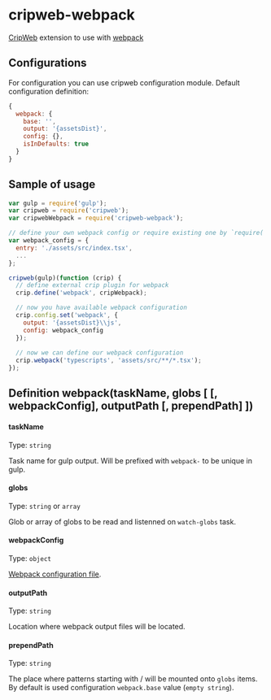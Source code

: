 # cripweb-webpack
[CripWeb](https://github.com/crip-node/crip-web) extension to use with [webpack](https://webpack.github.io/)

## Configurations

For configuration you can use cripweb configuration module.
Default configuration definition: 
```js
{
  webpack: {
    base: '',
    output: '{assetsDist}',
    config: {},
    isInDefaults: true
  }
}
```

## Sample of usage

```js
var gulp = require('gulp');
var cripweb = require('cripweb');
var cripwebWebpack = require('cripweb-webpack');

// define your own webpack config or require existing one by `require('./webpack.config.js')`
var webpack_config = {
  entry: './assets/src/index.tsx',
  ...
};

cripweb(gulp)(function (crip) {
  // define external crip plugin for webpack
  crip.define('webpack', cripWebpack);

  // now you have available webpack configuration
  crip.config.set('webpack', {
    output: '{assetsDist}\\js',
    config: webpack_config
  });
  
  // now we can define our webpack configuration
  crip.webpack('typescripts', 'assets/src/**/*.tsx');
});
```

## Definition webpack(taskName, globs [ [, webpackConfig], outputPath [, prependPath] ])

#### taskName
Type: `string`

Task name for gulp output. Will be prefixed with `webpack-` to be unique in gulp.

#### globs
Type: `string` or `array`

Glob or array of globs to be read and listenned on `watch-globs` task.

#### webpackConfig
Type: `object`

[Webpack configuration file](http://webpack.github.io/docs/tutorials/getting-started/#config-file).

#### outputPath
Type: `string`

Location where webpack output files will be located.

#### prependPath
Type: `string`

The place where patterns starting with / will be mounted onto `globs` items.
By default is used configuration `webpack.base` value (`empty string`).
